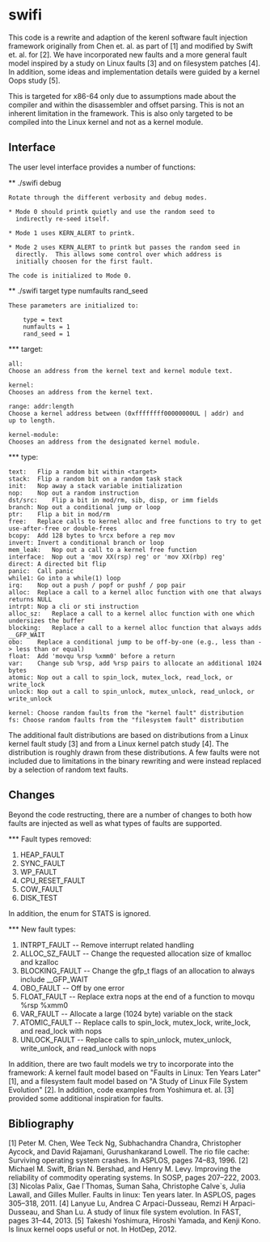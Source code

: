 swifi
=====

This code is a rewrite and adaption of the kerenl software fault
injection framework originally from Chen et. al. as part of [1] and
modified by Swift et. al. for [2].  We have incorporated new faults
and a more general fault model inspired by a study on Linux faults [3]
and on filesystem patches [4].  In addition, some ideas and
implementation details were guided by a kernel Oops study [5].

This is targeted for x86-64 only due to assumptions made about the
compiler and within the disassembler and offset parsing.  This is not
an inherent limitation in the framework.  This is also only targeted
to be compiled into the Linux kernel and not as a kernel module.

Interface
---------

The user level interface provides a number of functions:

** ./swifi debug

    Rotate through the different verbosity and debug modes.

    * Mode 0 should printk quietly and use the random seed to
      indirectly re-seed itself.
	  
	* Mode 1 uses KERN_ALERT to printk.
	
	* Mode 2 uses KERN_ALERT to printk but passes the random seed in
      directly.  This allows some control over which address is
      initially choosen for the first fault.

    The code is initialized to Mode 0.

** ./swifi target type numfaults rand_seed

    These parameters are initialized to:
	
	    type = text
		numfaults = 1
		rand_seed = 1

*** target:

    all:
	Choose an address from the kernel text and kernel module text.
	
	kernel:
	Chooses an address from the kernel text.

	range: addr:length
	Choose a kernel address between (0xffffffff00000000UL | addr) and
	up to length.
	
	kernel-module:
	Chooses an address from the designated kernel module.

*** type:

    text:	Flip a random bit within <target>
	stack:	Flip a random bit on a random task stack
	init:	Nop away a stack variable initialization
	nop:	Nop out a random instruction
	dst/src:	Flip a bit in mod/rm, sib, disp, or imm fields
	branch:	Nop out a conditional jump or loop
	ptr:	Flip a bit in mod/rm
	free:	Replace calls to kernel alloc and free functions to try to get use-after-free or double-frees
	bcopy:	Add 128 bytes to %rcx before a rep mov
	invert:	Invert a conditional branch or loop
	mem_leak:	Nop out a call to a kernel free function
	interface:	Nop out a 'mov XX(rsp) reg' or 'mov XX(rbp) reg'
	direct:	A directed bit flip
	panic:	Call panic
	while1:	Go into a while(1) loop
	irq:	Nop out a push / popf or pushf / pop pair
	alloc:	Replace a call to a kernel alloc function with one that always returns NULL
	intrpt:	Nop a cli or sti instruction
	alloc_sz:	Replace a call to a kernel alloc function with one which undersizes the buffer
	blocking:	Replace a call to a kernel alloc function that always adds __GFP_WAIT
	obo:	Replace a conditional jump to be off-by-one (e.g., less than -> less than or equal)
	float:	Add 'movqu %rsp %xmm0' before a return
	var:	Change sub %rsp, add %rsp pairs to allocate an additional 1024 bytes
	atomic:	Nop out a call to spin_lock, mutex_lock, read_lock, or write_lock
	unlock:	Nop out a call to spin_unlock, mutex_unlock, read_unlock, or write_unlock

    kernel:	Choose random faults from the "kernel fault" distribution
	fs:	Choose random faults from the "filesystem fault" distribution

The additional fault distributions are based on distributions from a
Linux kernel fault study [3] and from a Linux kernel patch study [4].
The distribution is roughly drawn from these distributions.  A few
faults were not included due to limitations in the binary rewriting
and were instead replaced by a selection of random text faults.

Changes
-------

Beyond the code restructing, there are a number of changes to both how
faults are injected as well as what types of faults are supported.

*** Fault types removed:

1. HEAP_FAULT
2. SYNC_FAULT
3. WP_FAULT
4. CPU_RESET_FAULT
5. COW_FAULT
6. DISK_TEST

In addition, the enum for STATS is ignored.

*** New fault types:

1. INTRPT_FAULT -- Remove interrupt related handling
2. ALLOC_SZ_FAULT -- Change the requested allocation size of kmalloc and kzalloc
3. BLOCKING_FAULT -- Change the gfp_t flags of an allocation to always include __GFP_WAIT
4. OBO_FAULT -- Off by one error
5. FLOAT_FAULT -- Replace extra nops at the end of a function to  movqu %rsp %xmm0 
6. VAR_FAULT -- Allocate a large (1024 byte) variable on the stack
7. ATOMIC_FAULT -- Replace calls to spin_lock, mutex_lock, write_lock, and read_lock with nops
8. UNLOCK_FAULT -- Replace calls to spin_unlock, mutex_unlock, write_unlock, and read_unlock with nops

In addition, there are two fault models we try to incorporate into the
framework: A kernel fault model based on "Faults in Linux: Ten Years
Later" [1], and a filesystem fault model based on "A Study of Linux
File System Evolution" [2].  In addition, code examples from Yoshimura
et. al. [3] provided some additional inspiration for faults.

Bibliography
------------

[1] Peter M. Chen, Wee Teck Ng, Subhachandra Chandra, Christopher Aycock, and David Rajamani, Gurushankarand Lowell. The rio file cache: Surviving operating system crashes. In ASPLOS, pages 74–83, 1996.
[2] Michael M. Swift, Brian N. Bershad, and Henry M. Levy. Improving the reliability of commodity operating systems. In SOSP, pages 207–222, 2003.
[3] Nicolas Palix, Gae ̈l Thomas, Suman Saha, Christophe Calve`s, Julia Lawall, and Gilles Muller. Faults in linux: Ten years later. In ASPLOS, pages 305–318, 2011.
[4] Lanyue Lu, Andrea C Arpaci-Dusseau, Remzi H Arpaci-Dusseau, and Shan Lu. A study of linux file system evolution. In FAST, pages 31–44, 2013.
[5] Takeshi Yoshimura, Hiroshi Yamada, and Kenji Kono. Is linux kernel oops useful or not. In HotDep, 2012.


